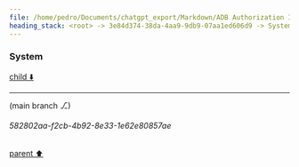 ```yaml
---
file: /home/pedro/Documents/chatgpt_export/Markdown/ADB Authorization Issues Troubleshooting.md
heading_stack: <root> -> 3e84d374-38da-4aa9-9db9-07aa1ed606d9 -> System
---
```

### System

[child ⬇️](#582802aa-f2cb-4b92-8e33-1e62e80857ae)

---

(main branch ⎇)
###### 582802aa-f2cb-4b92-8e33-1e62e80857ae
[parent ⬆️](#3e84d374-38da-4aa9-9db9-07aa1ed606d9)
